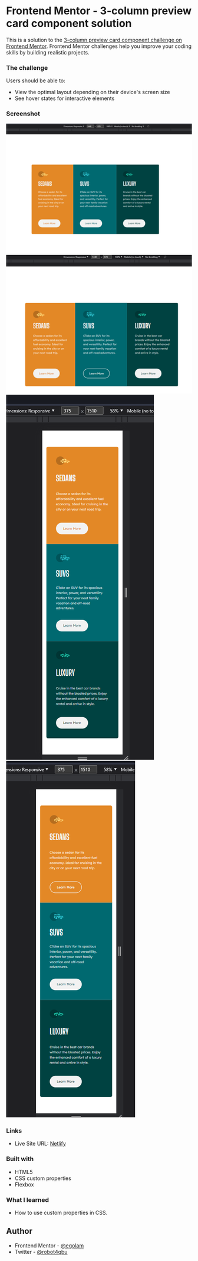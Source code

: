 # Frontend Mentor - 3-column preview card component solution

This is a solution to the [3-column preview card component challenge on Frontend Mentor](https://www.frontendmentor.io/challenges/3column-preview-card-component-pH92eAR2-). Frontend Mentor challenges help you improve your coding skills by building realistic projects. 

### The challenge

Users should be able to:

- View the optimal layout depending on their device's screen size
- See hover states for interactive elements

### Screenshot

![](./ssD.png)
![](./ssD-active.png)
![](./ssM.png)
![](./ssM-active.png)

### Links

- Live Site URL: [Netlify](https://sparkling-sfogliatella-d1cbd0.netlify.app)

### Built with

- HTML5 
- CSS custom properties
- Flexbox

### What I learned

- How to use custom properties in CSS.

## Author

- Frontend Mentor - [@egolam](https://www.frontendmentor.io/profile/egolam)
- Twitter - [@robot4qbu](https://www.twitter.com/robot4qbu)
